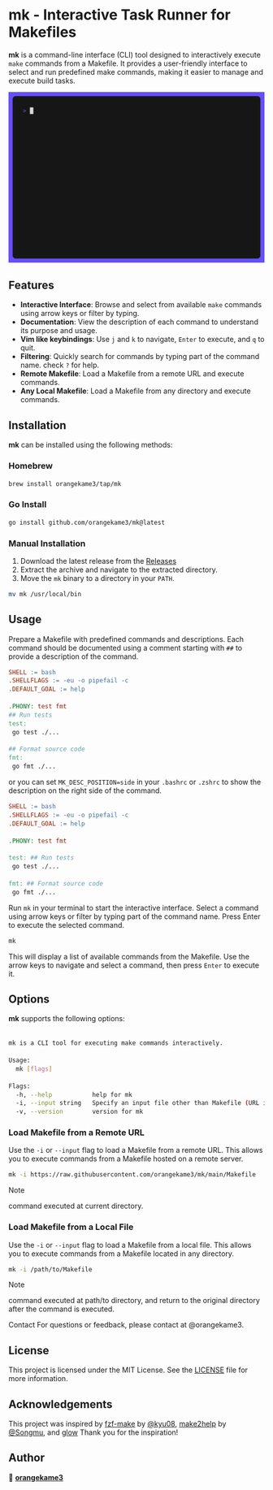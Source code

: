 # mk - Interactive Task Runner for Makefiles

**mk** is a command-line interface (CLI) tool designed to interactively execute `make` commands from a Makefile. It provides a user-friendly interface to select and run predefined make commands, making it easier to manage and execute build tasks.

![mk](./img/demo.gif)

## Features

- **Interactive Interface**: Browse and select from available `make` commands using arrow keys or filter by typing.
- **Documentation**: View the description of each command to understand its purpose and usage.
- **Vim like keybindings**: Use `j` and `k` to navigate, `Enter` to execute, and `q` to quit.
- **Filtering**: Quickly search for commands by typing part of the command name. check `?` for help.
- **Remote Makefile**: Load a Makefile from a remote URL and execute commands.
- **Any Local Makefile**: Load a Makefile from any directory and execute commands.

## Installation

**mk** can be installed using the following methods:

### Homebrew

```bash
brew install orangekame3/tap/mk
```

### Go Install

```bash
go install github.com/orangekame3/mk@latest
```

### Manual Installation

1. Download the latest release from the [Releases](https://github.com/orangekame3/mk/releases)
2. Extract the archive and navigate to the extracted directory.
3. Move the `mk` binary to a directory in your `PATH`.

```bash
mv mk /usr/local/bin
```

## Usage

Prepare a Makefile with predefined commands and descriptions. Each command should be documented using a comment starting with `##` to provide a description of the command.

```makefile
SHELL := bash
.SHELLFLAGS := -eu -o pipefail -c
.DEFAULT_GOAL := help

.PHONY: test fmt
## Run tests
test:
 go test ./...

## Format source code
fmt:
 go fmt ./...

```

or you can set `MK_DESC_POSITION=side` in your `.bashrc` or `.zshrc` to show the description on the right side of the command.

```makefile
SHELL := bash
.SHELLFLAGS := -eu -o pipefail -c
.DEFAULT_GOAL := help

.PHONY: test fmt

test: ## Run tests
 go test ./...

fmt: ## Format source code
 go fmt ./...

```

Run `mk` in your terminal to start the interactive interface. Select a command using arrow keys or filter by typing part of the command name. Press Enter to execute the selected command.

```bash
mk
```

This will display a list of available commands from the Makefile. Use the arrow keys to navigate and select a command, then press `Enter` to execute it.

## Options

**mk** supports the following options:

```bash

mk is a CLI tool for executing make commands interactively.

Usage:
  mk [flags]

Flags:
  -h, --help           help for mk
  -i, --input string   Specify an input file other than Makefile (URL is also supported)
  -v, --version        version for mk
```

### Load Makefile from a Remote URL

Use the `-i` or `--input` flag to load a Makefile from a remote URL. This allows you to execute commands from a Makefile hosted on a remote server.

```bash
mk -i https://raw.githubusercontent.com/orangekame3/mk/main/Makefile
```

> [!NOTE]
> command executed at current directory.

### Load Makefile from a Local File

Use the `-i` or `--input` flag to load a Makefile from a local file. This allows you to execute commands from a Makefile located in any directory.

```bash
mk -i /path/to/Makefile
```

> [!NOTE]
> command executed at path/to directory, and return to the original directory after the command is executed.

Contact
For questions or feedback, please contact at @orangekame3.

## License

This project is licensed under the MIT License. See the [LICENSE](LICENSE) file for more information.

## Acknowledgements

This project was inspired by [fzf-make](https://github.com/kyu08/fzf-make) by [@kyu08](https://github.com/kyu08), [make2help](https://github.com/Songmu/make2help) by [@Songmu](https://github.com/Songmu/Songmu), and [glow](https://github.com/charmbracelet/glow) Thank you for the inspiration!

## Author

👤 [**orangekame3**](https://github.com/orangekame3)
